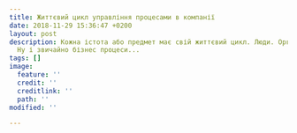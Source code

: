 ```yaml
---
title: Життєвий цикл управління процесами в компанії
date: 2018-11-29 15:36:47 +0200
layout: post
description: Кожна істота або предмет має свій життєвий цикл. Люди. Організація. Продукт.
  Ну і звичайно бізнес процеси...
tags: []
image:
  feature: ''
  credit: ''
  creditlink: ''
  path: ''
modified: ''

---
```

